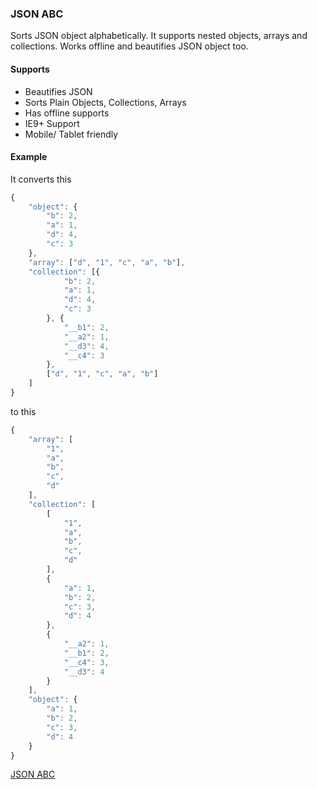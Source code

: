 ### JSON ABC

Sorts JSON object alphabetically. It supports nested objects, arrays and collections. Works offline and beautifies JSON object too.

#### Supports

- Beautifies JSON
- Sorts Plain Objects, Collections, Arrays
- Has offline supports
- IE9+ Support
- Mobile/ Tablet friendly

#### Example

It converts this

```javascript
{
	"object": {
		"b": 2,
		"a": 1,
		"d": 4,
		"c": 3
	},
	"array": ["d", "1", "c", "a", "b"],
	"collection": [{
			"b": 2,
			"a": 1,
			"d": 4,
			"c": 3
		}, {
			"__b1": 2,
			"__a2": 1,
			"__d3": 4,
			"__c4": 3
		},
		["d", "1", "c", "a", "b"]
	]
}
```

to this

```javascript
{
    "array": [
        "1",
        "a",
        "b",
        "c",
        "d"
    ],
    "collection": [
        [
            "1",
            "a",
            "b",
            "c",
            "d"
        ],
        {
            "a": 1,
            "b": 2,
            "c": 3,
            "d": 4
        },
        {
            "__a2": 1,
            "__b1": 2,
            "__c4": 3,
            "__d3": 4
        }
    ],
    "object": {
        "a": 1,
        "b": 2,
        "c": 3,
        "d": 4
    }
}
```

[JSON ABC](http://novicelab.org/jsonabc "JSON ABC")
